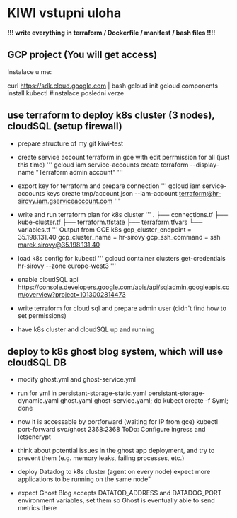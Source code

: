 KIWI vstupni uloha
==================

**!!!  write everything in terraform / Dockerfile / manifest / bash files !!!!**


GCP project (You will get access)
---------------------------------

Instalace u me:

curl https://sdk.cloud.google.com | bash
gcloud init
gcloud components install kubectl      #instalace posledni verze



use terraform to deploy k8s cluster (3 nodes), cloudSQL (setup firewall)
------------------------------------------------------------------------
- prepare structure of my git kiwi-test
- create service account terraform in gce with edit perrmission for all (just this time)
'''
    gcloud iam service-accounts create terraform --display-name "Terraform admin account"
'''
- export key for terraform and prepare connection
'''
    gcloud iam service-accounts keys create tmp/account.json --iam-account terraform@hr-sirovy.iam.gserviceaccount.com
'''
- write and run terraform plan for k8s cluster
'''
    .
    ├── connections.tf
    ├── kube-cluster.tf
    ├── terraform.tfstate
    ├── terraform.tfvars
    └── variables.tf
'''
Output from GCE k8s
gcp_cluster_endpoint = 35.198.131.40
gcp_cluster_name = hr-sirovy
gcp_ssh_command = ssh marek.sirovy@35.198.131.40


- load k8s config for kubectl
''' 
    gcloud container clusters get-credentials hr-sirovy --zone europe-west3
'''

- enable cloudSQL api https://console.developers.google.com/apis/api/sqladmin.googleapis.com/overview?project=1013002814473
- write terraform for cloud sql and prepare admin user (didn't find how to set permissions)
- have k8s cluster and cloudSQL up and running

deploy to  k8s ghost blog system, which will use cloudSQL DB
------------------------------------------------------------
- modify ghost.yml and ghost-service.yml 
- run for yml in persistant-storage-static.yaml persistant-storage-dynamic.yaml ghost.yaml ghost-service.yaml; do kubect create -f $yml; done
- now it is accessable by portforward (waiting for IP from gce)
  kubectl port-forward svc/ghost 2368:2368
ToDo: Configure ingress and letsencrypt




 - think about potential issues in the ghost app deployment, and try to prevent them (e.g. memory leaks, failing processes, etc.)


- deploy Datadog to k8s cluster (agent on every node) expect more applications to be running on the same node"

- expect Ghost Blog accepts DATATOD_ADDRESS and DATADOG_PORT environment variables, set them so Ghost is eventually able to send metrics there
